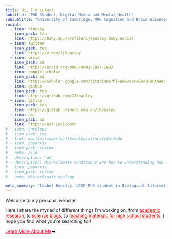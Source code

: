 ```yaml
---
title: Hi, I'm Lukas!
subtitle: "PhD Student, Digital Media and Mental Health"
subsubtitle: "University of Cambridge, MRC Cognition and Brain Sciences Unit"
social:
  - icon: bluesky
    icon_pack: fab
    link: https://bsky.app/profile/ijbeasley.bsky.social
  - icon: twitter
    icon_pack: fab
    link: https://x.com/ijbeasley
  - icon: orcid
    icon_pack: ai
    link: https://orcid.org/0000-0001-6857-1692
  - icon: google-scholar
    icon_pack: ai
    link: https://scholar.google.com/citations?hl=en&user=GeVIH8UAAAAJ
  - icon: github
    icon_pack: fab
    link: https://github.com/IJbeasley
  - icon: gitlab
    icon_pack: fab
    link: https://gitlab.unimelb.edu.au/ibeasley
  - icon: osf
    icon_pack: ai
    link: https://osf.io/7qb8m/
# - icon: envelope
#   icon_pack: fas
#   link: mailto:isobel[dot]beasley[at]ucsf[dot]edu
# - icon: psyarxiv
#   icon_pack: custom
#   name: ello
#   description: "ok"
# - description: Microclimate conditions are key to understanding how organisms respond to warming, yet they are frequently neglected in ecological research. We aim to unravel the drivers and impact of microclimate conditions on species range dynamics
#   icon: psyarxiv
#   icon_pack: custom
#   name: Microclimate ecology

meta_summary: "Isobel Beasley: UCSF PhD student in Biological Informatics. Explore research, science blogs, and teaching resources on genetics, health equity, and data science."
---
```


Welcome to my personal website!

Here I share the myriad of different things I’m working on, from <a href='/research/' style="color:#D30404">academic research</a>, to <a href = "/writing/" style="color:#D30404">science blogs</a>, to <a href = "/vce-biology/" style="color:#D30404">teaching materials for high school students</a>. I hope you find what you're searching for!

<a href = "../#about" style="color:#D90429"> Learn More About Me</a>:arrow_right:

<p> </p>

<p>&nbsp;</p> 
<p>&nbsp;</p>
